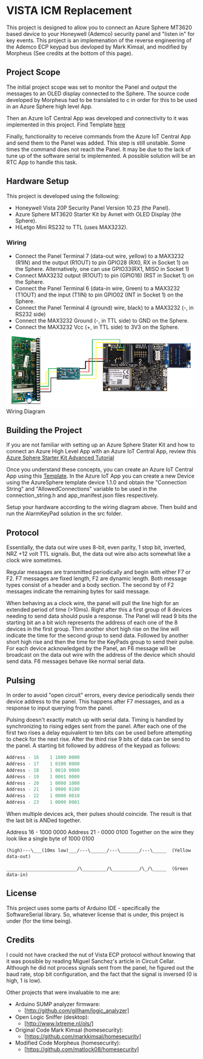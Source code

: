 

# VISTA ICM Replacement
This project is designed to allow you to connect an Azure Sphere MT3620 based device to your Honeywell (Ademco) security panel and "listen in" for key events.  This project is an implemenation of the reverse engineering of the Ademco ECP keypad bus devloped by Mark Kimsal, and modified by Morpheus (See credits at the bottom of this page). 


## Project Scope
The initial project scope was set to monitor the Panel and output the messages to an OLED display connected to the Sphere. The source code developed by Morpheus had to be translated to c in order for this to be used in an Azure Sphere high level App. 

Then an Azure IoT Central App was developed and connectivity to it was implemented in this project. Find Template [here](https://apps.azureiotcentral.com/build/new/7fbdf0d2-af7c-4c2a-b192-17e8be6d44d8)

Finally, functionality to receive commands from the Azure IoT Central App and send them to the Panel was added. This step is still unstable. Some times the command does not reach the Panel. It may be due to the lack of tune up of the software serial tx implemented. A possible solution will be an RTC App to handle this task.

## Hardware Setup 

This project is developed using the following:
 - Honeywell Vista 20P Security Panel Version 10.23 (the Panel).
 - Azure Sphere MT3620 Starter Kit by Avnet with OLED Display (the Sphere).
 - HiLetgo Mini RS232 to TTL (uses MAX3232).

### Wiring
 - Connect the Panel Terminal 7 (data-out wire, yellow) to a MAX3232 (R1IN) and the output (R1OUT) to pin GPIO28 (RX0, RX in Socket 1) on the Sphere.  Alternatively, one can use GPIO33(RX1, MISO in Socket 1)
 - Connect MAX3232 output (R1OUT) to pin (GPIO16) (RST in Socket 1) on the Sphere.
 - Connect the Panel Terminal 6 (data-in wire, Green) to a MAX3232 (T1OUT) and the input (T1IN) to pin GPIO02 (INT in Socket 1) on the Sphere.
 - Connect the Panel Terminal 4 (ground) wire, black) to a MAX3232 (-, in RS232 side)
 - Connect the MAX3232 Ground (-, in TTL side) to GND on the Sphere.
 - Connect the MAX3232 Vcc (+, in TTL side) to 3V3 on the Sphere.

![](https://raw.githubusercontent.com/judios/AzureSphere_AlarmKeyPad/master/docs/Wiring.png)Wiring Diagram


## Building the Project
If you are not familiar with setting up an Azure Sphere Stater Kit and how to connect an Azure High Level App with an Azure IoT Central App, review this [Azure Sphere Starter Kit Advanced Tutorial](https://www.element14.com/community/groups/azuresphere/blog/2019/08/01/azure-sphere-starter-kit-advanced-tutorial)

Once you understand these concepts, you can create an Azure IoT Central App using this [Template](https://apps.azureiotcentral.com/build/new/7fbdf0d2-af7c-4c2a-b192-17e8be6d44d8). In the Azure IoT App you can create a new Device using the AzureSphere template device 1.1.0 and obtain the "Connection String" and "AllowedConnections" variable to be used in the connection_string.h and app_manifest.json files respectively.

Setup your hardware according to the wiring diagram above. Then build and run the AlarmKeyPad solution in the src folder.

## Protocol
Essentially, the data out wire uses 8-bit, even parity, 1 stop bit, inverted, NRZ +12 volt TTL signals.  But, the data out wire also acts somewhat like a clock wire sometimes.  

Regular messages are transmitted periodically and begin with either F7 or F2.  F7 messages are fixed length, F2 are dynamic length.  Both message types consist of a header and a body section.  The second by of F2 messages indicate the remaining bytes for said message.

When behaving as a clock wire, the panel will pull the line high for an extended period of time (>10ms).  Right after this a first group of 8 devices needing to send data should pusle a response. The Panel will read 9 bits the starting bit an a bit wich represents the address of each one of the 8 devices in the first group. Thrn another short high rise on the line will indicate the time for the second group to send data. Followed by another short high rise and then the time for the KeyPads group to send their pulse.  For each device acknowledged by the Panel, an F6 message will be broadcast on the data out wire with the address of the device which should send data.  F6 messages behave like normal serial data.


## Pulsing
In order to avoid "open circuit" errors, every device periodically sends their device address to the panel.  This happens after F7 messages, and as a response to input querying from the panel.

Pulsing doesn't exactly match up with serial data.  Timing is handled by synchronizing to rising edges sent from the panel.  After each one of the first two rises a delay equivalent to ten bits can be used before attempting to check for the next rise. After the third rise 9 bits of data can be send to the panel. A starting bit followed by address of the keypad as follows:

```c
Address - 16    1 1000 0000
Address - 17    1 0100 0000
Address - 18    1 0010 0000
Address - 19    1 0001 0000
Address - 20    1 0000 1000
Address - 21    1 0000 0100
Address - 22    1 0000 0010
Address - 23    1 0000 0001
```

When multiple devices ack, their pulses should coincide.  The result is that the last bit is ANDed together.

Address 16 - 1000 0000
Address 21 - 0000 0100
Together on the wire they look like a single byte of 1000 0100


    (high)---\___(10ms low)___/---\______/---\_______/---\_____  (Yellow data-out)
    
    __________________________/\_________/\__________/\_/\_____  (Green data-in)


## License
This project uses some parts of Arduino IDE - specifically the SoftwareSerial library.  So, whatever license that is under, this project is under (for the time being).

## Credits
I could not have cracked the nut of Vista ECP protocol without knowing that it was possible by reading Miguel Sanchez's article in Circuit Cellar.  Although he did not process signals sent from the panel, he figured out the baud rate, stop bit configuration, and the fact that the signal is inversed (0 is high, 1 is low).

Other projects that were invaluable to me are:

* Arduino SUMP analyzer firmware:
  * [http://github.com/gillham/logic_analyzer]
* Open Logic Sniffer (desktop):
  * [http://www.lxtreme.nl/ols/]
* Original Code Mark Kimsal (homesecurity):
  * [https://github.com/markkimsal/homesecurity]
* Modified  Code Morpheus (homesecurity):
  * [https://github.com/matlock08/homesecurity]